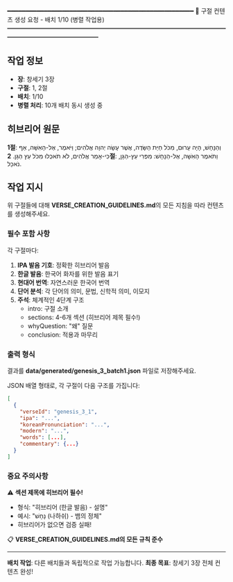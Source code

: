 ━━━━━━━━━━━━━━━━━━━━━━━━━━━━━━━━━━━━━━━━━━━━━━━━━━━
📖 구절 컨텐츠 생성 요청 - 배치 1/10 (병렬 작업용)
━━━━━━━━━━━━━━━━━━━━━━━━━━━━━━━━━━━━━━━━━━━━━━━━━━━

## 작업 정보
- **장**: 창세기 3장
- **구절**: 1, 2절
- **배치**: 1/10
- **병렬 처리**: 10개 배치 동시 생성 중

## 히브리어 원문

**1절**: וְהַנָּחָשׁ, הָיָה עָרוּם, מִכֹּל חַיַּת הַשָּׂדֶה, אֲשֶׁר עָשָׂה יְהוָה אֱלֹהִים; וַיֹּאמֶר, אֶל-הָאִשָּׁה, אַף כִּי-אָמַר אֱלֹהִים, לֹא תֹאכְלוּ מִכֹּל עֵץ הַגָּן.
**2절**: וַתֹּאמֶר הָאִשָּׁה, אֶל-הַנָּחָשׁ:  מִפְּרִי עֵץ-הַגָּן, נֹאכֵל.

## 작업 지시

위 구절들에 대해 **VERSE_CREATION_GUIDELINES.md**의 모든 지침을 따라 컨텐츠를 생성해주세요.

### 필수 포함 사항

각 구절마다:

1. **IPA 발음 기호**: 정확한 히브리어 발음
2. **한글 발음**: 한국어 화자를 위한 발음 표기
3. **현대어 번역**: 자연스러운 한국어 번역
4. **단어 분석**: 각 단어의 의미, 문법, 신학적 의미, 이모지
5. **주석**: 체계적인 4단계 구조
   - intro: 구절 소개
   - sections: 4-6개 섹션 (히브리어 제목 필수!)
   - whyQuestion: "왜" 질문
   - conclusion: 적용과 마무리

### 출력 형식

결과를 **data/generated/genesis_3_batch1.json** 파일로 저장해주세요.

JSON 배열 형태로, 각 구절이 다음 구조를 가집니다:

```json
[
  {
    "verseId": "genesis_3_1",
    "ipa": "...",
    "koreanPronunciation": "...",
    "modern": "...",
    "words": [...],
    "commentary": {...}
  }
]
```

### 중요 주의사항

⚠️ **섹션 제목에 히브리어 필수!**
- 형식: "히브리어 (한글 발음) - 설명"
- 예시: "נָחָשׁ (나하쉬) - 뱀의 정체"
- 히브리어가 없으면 검증 실패!

📋 **VERSE_CREATION_GUIDELINES.md의 모든 규칙 준수**

---
**배치 작업**: 다른 배치들과 독립적으로 작업 가능합니다.
**최종 목표**: 창세기 3장 전체 컨텐츠 완성!
